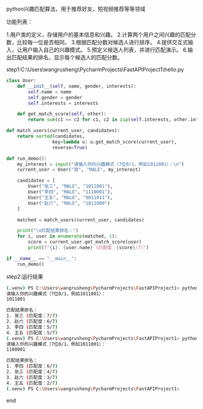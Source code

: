 python兴趣匹配算法，用于推荐好友，短视频推荐等等领域


功能列表：

1.用户类的定义，存储用户的基本信息和兴趣。
2.计算两个用户之间兴趣的匹配分数，比较每一位是否相同。
3.根据匹配分数对候选人进行排序。
4.提供交互式输入，让用户输入自己的兴趣模式。
5.预定义候选人列表，并进行匹配演示。
6.输出匹配结果的排名，显示每个候选人的匹配分数。


step1:C:\Users\wangrusheng\PycharmProjects\FastAPIProject1\hello.py

```python
class User:
    def __init__(self, name, gender, interests):
        self.name = name
        self.gender = gender
        self.interests = interests

    def get_match_score(self, other):
        return sum(c1 == c2 for c1, c2 in zip(self.interests, other.interests))

def match_users(current_user, candidates):
    return sorted(candidates, 
                 key=lambda u: u.get_match_score(current_user), 
                 reverse=True)

def run_demo():
    my_interest = input("请输入你的兴趣模式（7位0/1，例如1011001）：\n")
    current_user = User("我", "MALE", my_interest)

    candidates = [
        User("张三", "MALE", "1011001"),
        User("李四", "MALE", "1110001"),
        User("王五", "MALE", "0011011"),
        User("赵六", "MALE", "1011000")
    ]

    matched = match_users(current_user, candidates)

    print("\n匹配结果排名：")
    for i, user in enumerate(matched, 1):
        score = current_user.get_match_score(user)
        print(f"{i}. {user.name} (匹配度：{score}/7)")

if __name__ == "__main__":
    run_demo()
```

step2:运行结果

```bash
(.venv) PS C:\Users\wangrusheng\PycharmProjects\FastAPIProject1> python hello.py
请输入你的兴趣模式（7位0/1，例如1011001）：
1011001

匹配结果排名：
1. 张三 (匹配度：7/7)
2. 赵六 (匹配度：6/7)
3. 李四 (匹配度：5/7)
4. 王五 (匹配度：5/7)
(.venv) PS C:\Users\wangrusheng\PycharmProjects\FastAPIProject1> python hello.py
请输入你的兴趣模式（7位0/1，例如1011001）：
1100001

匹配结果排名：
1. 李四 (匹配度：6/7)
2. 张三 (匹配度：4/7)
3. 赵六 (匹配度：3/7)
4. 王五 (匹配度：2/7)
(.venv) PS C:\Users\wangrusheng\PycharmProjects\FastAPIProject1>

```

end